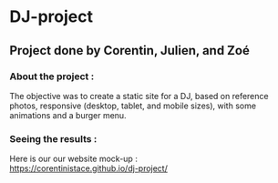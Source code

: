 # DJ-project

## Project done by Corentin, Julien, and Zoé

### About the project :

The objective was to create a static site for a DJ, based on reference photos, responsive (desktop, tablet, and mobile sizes), with some animations and a burger menu.

### Seeing the results :

Here is our our website mock-up :  
https://corentinistace.github.io/dj-project/
